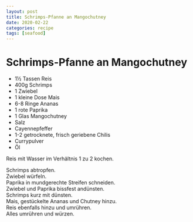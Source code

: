 ```yaml
---
layout: post
title: Schrimps-Pfanne an Mangochutney
date: 2020-02-22
categories: recipe
tags: [seafood]
---
```

# Schrimps-Pfanne an Mangochutney

- 1½ Tassen Reis
- 400g Schrimps
- 1 Zwiebel
- 1 kleine Dose Mais
- 6-8 Ringe Ananas
- 1 rote Paprika
- 1 Glas Mangochutney
- Salz
- Cayennepfeffer
- 1-2 getrocknete, frisch geriebene Chilis
- Currypulver
- Öl

Reis mit Wasser im Verhältnis 1 zu 2 kochen.  
  
Schrimps abtropfen.  
Zwiebel würfeln.  
Paprika in mundgerechte Streifen schneiden.  
Zwiebel und Paprika bissfest andünsten.  
Schrimps kurz mit dünsten.  
Mais, gestückelte Ananas und Chutney hinzu.  
Reis ebenfalls hinzu und umrühren.  
Alles umrühren und würzen.  
